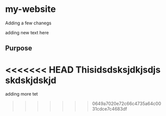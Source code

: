 # my-website

Adding a few chanegs

adding new text here

## Purpose

<<<<<<< HEAD
Thisidsdsksjdkjsdjs
skdskjdskjd
=======
adding more tet
>>>>>>> 0649a7020e72c66c4735a64c0031cdce7c4683df
